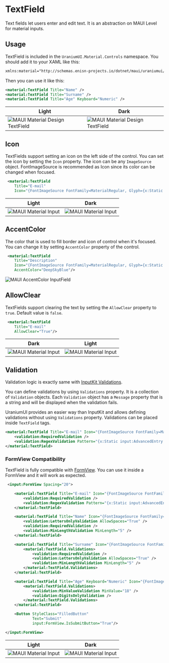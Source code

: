 # TextField
Text fields let users enter and edit text. It is an abstraction on MAUI Level for material inputs.

## Usage

TextField is included in the `UraniumUI.Material.Controls` namespace. You should add it to your XAML like this:

```xml
xmlns:material="http://schemas.enisn-projects.io/dotnet/maui/uraniumui/material"
```

Then you can use it like this:

```xml
<material:TextField Title="Name" />
<material:TextField Title="Surname" />
<material:TextField Title="Age" Keyboard="Numeric" />
```

| Light | Dark |
| --- | --- |
| ![MAUI Material Design TextField](images/textfield-demo-light-android.gif) | ![MAUI Material Design TextField](images/textfield-demo-dark-windows.gif) |


## Icon
TextFields support setting an icon on the left side of the control. You can set the icon by setting the `Icon` property. The icon can be any `ImageSource` object. FontImageSource is recommended as Icon since its color can be changed when focused.

```xml
 <material:TextField
    Title="E-mail"
    Icon="{FontImageSource FontFamily=MaterialRegular, Glyph={x:Static m:MaterialRegular.Email}}"/>
```

| Light | Dark |
| --- | --- |
| ![MAUI Material Input](images/textfield-icon-light-andoid.gif) | ![MAUI Material Input](images/textfield-icon-dark-windows.gif) |

## AccentColor
The color that is used to fill border and icon of control when it's focused. You can change it by setting `AccentColor` property of the control.

```xml
 <material:TextField
    Title="Description"
    Icon="{FontImageSource FontFamily=MaterialRegular, Glyph={x:Static m:MaterialRegular.Edit}}"
    AccentColor="DeepSkyBlue"/>
```


![MAUI AccentColor InputField](images/editorfield-accentcolor-android-dark.gif)

## AllowClear
TextFields support clearing the text by setting the `AllowClear` property to `true`. Default value is `false`.

```xml
 <material:TextField
    Title="E-mail"
    AllowClear="True"/>
```

|Dark| Light|
| --- | --- |
| ![MAUI Material Input](images/textfield-allowclear-dark-android.gif) | ![MAUI Material Input](images/textfield-allowclear-light-android.gif) |

## Validation

Validation logic is exactly same with [InputKit Validations](https://enisn-projects.io/docs/en/inputkit/latest/components/controls/FormView#validations).

You can define validations by using `Validations` property. It is a collection of `Validation` objects. Each `Validation` object has a `Message` property that is a string and will be displayed when the validation fails.

UraniumUI provides an easier way than InputKit and allows defining validations without using `Validations` property. Validations can be placed inside `TextField` tags.

```xml
<material:TextField Title="E-mail" Icon="{FontImageSource FontFamily=MaterialRegular, Glyph={x:Static m:MaterialRegular.Email}}">
    <validation:RequiredValidation />
    <validation:RegexValidation Pattern="{x:Static input:AdvancedEntry.REGEX_EMAIL}" Message="Invalid email address" />
</material:TextField>
```

### FormView Compatibility
TextField is fully compatible with [FormView](https://enisn-projects.io/docs/en/inputkit/latest/components/controls/FormView). You can use it inside a FormView and it will work as expected.

```xml
 <input:FormView Spacing="20">

    <material:TextField Title="E-mail" Icon="{FontImageSource FontFamily=MaterialRegular, Glyph={x:Static m:MaterialRegular.Email}}">
        <validation:RequiredValidation />
        <validation:RegexValidation Pattern="{x:Static input:AdvancedEntry.REGEX_EMAIL}" Message="Invalid email address" />
    </material:TextField>

    <material:TextField Title="Name" Icon="{FontImageSource FontFamily=MaterialRegular, Glyph={x:Static m:MaterialRegular.Person}}">
        <validation:LettersOnlyValidation AllowSpaces="True" />
        <validation:RequiredValidation />
        <validation:MinLengthValidation MinLength="5" />
    </material:TextField>

    <material:TextField Title="Surname" Icon="{FontImageSource FontFamily=MaterialRegular, Glyph={x:Static m:MaterialRegular.Tag}}" >
        <material:TextField.Validations>
            <validation:RequiredValidation />
            <validation:LettersOnlyValidation AllowSpaces="True" />
            <validation:MinLengthValidation MinLength="5" />
        </material:TextField.Validations>
    </material:TextField>

    <material:TextField Title="Age" Keyboard="Numeric" Icon="{FontImageSource FontFamily=MaterialRegular, Glyph={x:Static m:MaterialRegular.Calendar_month}}">
        <material:TextField.Validations>
            <validation:MinValueValidation MinValue="18" />
            <validation:DigitsOnlyValidation />
        </material:TextField.Validations>
    </material:TextField>

    <Button StyleClass="FilledButton"
            Text="Submit"
            input:FormView.IsSubmitButton="True"/>

</input:FormView>
```

| Light | Dark |
| --- | --- |
| ![MAUI Material Input](images/textfield-formview-light-android.gif) | ![MAUI Material Input](images/textfield-formview-dark-windows.gif) |